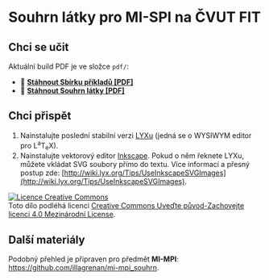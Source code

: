 # Souhrn látky pro MI-SPI na ČVUT FIT #

## Chci se učit ##

Aktuální build PDF je ve složce `pdf/`:

- :pencil: **[Stáhnout Sbírku příkladů [PDF]](https://github.com/illagrenan/MI-SPI_sourhn/raw/master/pdf/SPI%20-%20Sbirka%20prikladu.pdf)** 
- :blue_book: **[Stáhnout Souhrn látky [PDF]](https://github.com/illagrenan/MI-SPI_sourhn/raw/master/pdf/SPI%20-%20Souhrn%20l%C3%A1tky.pdf)** 

## Chci přispět ##

1. Nainstalujte poslední stabilní verzi [LYXu](http://www.lyx.org/) (jedná se o WYSIWYM editor pro L<sup>a</sup>T<sub>e</sub>X).
2. Nainstalujte vektorový editor [Inkscape](http://www.inkscape.org/cs/). Pokud o něm řeknete LYXu, můžete vkládat SVG soubory přímo do textu. Více informací a přesný postup zde: [http://wiki.lyx.org/Tips/UseInkscapeSVGImages](http://wiki.lyx.org/Tips/UseInkscapeSVGImages).

<a rel="license" href="http://creativecommons.org/licenses/by-sa/4.0/"><img alt="Licence Creative Commons" style="border-width:0" src="https://i.creativecommons.org/l/by-sa/4.0/88x31.png" /></a><br />Toto dílo podléhá licenci <a rel="license" href="http://creativecommons.org/licenses/by-sa/4.0/">Creative Commons Uveďte původ-Zachovejte licenci 4.0 Mezinárodní License</a>.

## Další materiály ##

Podobný přehled je připraven pro předmět **MI-MPI**: https://github.com/illagrenan/mi-mpi_souhrn.
